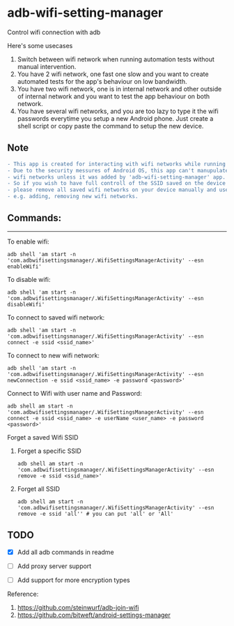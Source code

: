 # adb-wifi-setting-manager
Control wifi connection with adb

Here's some usecases
1. Switch between wifi network when running automation tests without manual intervention.
2. You have 2 wifi network, one fast one slow and you want to create automated tests for the app's behaviour on low bandwidth.
3. You have two wifi network, one is in internal network and other outside of internal network and you want to test the app behaviour on both network.
4. You have several wifi networks, and you are too lazy to type it the wifi passwords everytime you setup a new Android phone. Just create a shell script or copy paste the command to setup the new device.

## Note 
```diff
- This app is created for interacting with wifi networks while running automated tests.
- Due to the security messures of Android OS, this app can't manupulate(delete, update) existing
- wifi networks unless it was added by 'adb-wifi-setting-manager' app.
- So if you wish to have full controll of the SSID saved on the device with this app,
- please remove all saved wifi networks on your device manually and use this app for all action 
- e.g. adding, removing new wifi networks.
```

## Commands:
---

To enable wifi:

  `adb shell 'am start -n 'com.adbwifisettingsmanager/.WifiSettingsManagerActivity' --esn enableWifi'`

To disable wifi:

  `adb shell 'am start -n 'com.adbwifisettingsmanager/.WifiSettingsManagerActivity' --esn disableWifi'`

To connect to saved wifi network:

  `adb shell 'am start -n 'com.adbwifisettingsmanager/.WifiSettingsManagerActivity' --esn connect -e ssid <ssid_name>'`

To connect to new wifi network:

  `adb shell 'am start -n 'com.adbwifisettingsmanager/.WifiSettingsManagerActivity' --esn newConnection -e ssid <ssid_name> -e password <password>'`

Connect to Wifi with user name and Password:

  `adb shell am start -n 'com.adbwifisettingsmanager/.WifiSettingsManagerActivity' --esn connect -e ssid <ssid_name> -e userName <user_name> -e password <password>'`

Forget a saved Wifi SSID
1. Forget a specific SSID

    `adb shell am start -n 'com.adbwifisettingsmanager/.WifiSettingsManagerActivity' --esn remove -e ssid <ssid_name>'`
  
2. Forget all SSID

    `adb shell am start -n 'com.adbwifisettingsmanager/.WifiSettingsManagerActivity' --esn remove -e ssid 'all'' # you can put 'all' or 'All'`


## TODO
* [x] Add all adb commands in readme
* [ ] Add proxy server support
* [ ] Add support for more encryption types


Reference:
1. https://github.com/steinwurf/adb-join-wifi
2. https://github.com/bitweft/android-settings-manager
